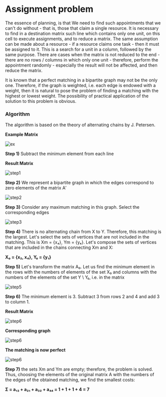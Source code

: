 # Assignment problem

The essence of planning, is that
We need to find such appointments that we can't do without - that is, those that claim a single resource.
It is necessary to find in a destination matrix such line which contains only one unit, on this cell to execute assignments, and to reduce a matrix.
The same assumption can be made about a resource - if a resource claims one task - then it must be assigned to it. This is a search for a unit in a column, followed by the same purpose.
There are cases when the matrix is ​​not reduced to the end - there are no rows / columns in which only one unit - therefore, perform the appointment randomly - especially the result will not be affected, and then reduce the matrix.

It is known that a perfect matching in a bipartite graph may not be the only one. Therefore, if the graph is weighted, i.e. each edge is endowed with a weight, then it is natural to pose the problem of finding a matching with the highest or lowest weight. The possibility of practical application of the solution to this problem is obvious.

### Algorithm
The algorithm is based on the theory of alternating chains by J. Petersen.

**Example Matrix**

![ex](example1.png "ex")

**Step 1)** Subtract the minimum element from each line

**Result Matrix**

![step1](example2.png "step1")

**Step 2)** We represent a bipartite graph in which the edges correspond to zero elements of the matrix A′

![step2](example3.png "step2")

**Step 3)** Consider any maximum matching in this graph. Select the corresponding edges

![step3](example4.png "step3")

**Step 4)** There is no alternating chain from X to Y. Therefore, this matching is the largest. Let's select the sets of vertices that are not included in the matching. This is Xm = {x₄}, Ym = {y₄}. Let's compose the sets of vertices that are included in the chains connecting Xm and X:

**X₀ = {x₂, x₄}, Y₀ = {y₁}**

**Step 5)** Let's transform the matrix A₀. Let us find the minimum element in the rows with the numbers of elements of the set X₀ and columns with the numbers of the elements of the set Y \ Y₀, i.e. in the matrix

![step5](example5.png "step5")

**Step 6)** The minimum element is 3. Subtract 3 from rows 2 and 4 and add 3 to column 1.

**Result Matrix**

![step6](example6.png "step6")

**Corresponding graph**

![step6](example7.png "step6")

**The matching is now perfect**

![step6](example8.png "step6")

**Step 7)** the sets Xm and Ym are empty; therefore, the problem is solved. Thus, choosing the elements of the original matrix A with the numbers of the edges of the obtained matching, we find the smallest costs:

**Σ = a₁₃ + a₂₁ + a₃₂ + a₄₄ = 1 + 1 + 1 + 4 = 7**

